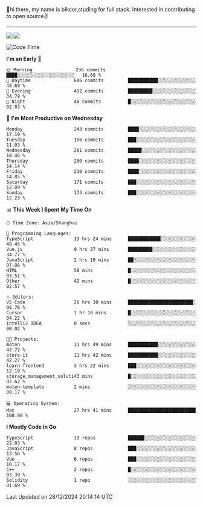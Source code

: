 👋hi there, my name is blkcor,studing for full stack.
Interested in contributing to open source✌️

<hr/>

![](https://github-readme-stats.vercel.app/api?username=blkcor)
<a href="https://github.com/blkcor/github-readme-stats">
    <img align="left" src="https://github-readme-stats.vercel.app/api/top-langs/?username=blkcor&hide=jupyter%20notebook,shaderlab,tex,c%23&langs_count=9" />
</a>


<!--START_SECTION:waka-->
![Code Time](http://img.shields.io/badge/Code%20Time-1%2C541%20hrs%2029%20mins-blue)

**I'm an Early 🐤** 

```text
🌞 Morning                236 commits         ████░░░░░░░░░░░░░░░░░░░░░   16.69 % 
🌆 Daytime                646 commits         ███████████░░░░░░░░░░░░░░   45.69 % 
🌃 Evening                492 commits         █████████░░░░░░░░░░░░░░░░   34.79 % 
🌙 Night                  40 commits          █░░░░░░░░░░░░░░░░░░░░░░░░   02.83 % 
```
📅 **I'm Most Productive on Wednesday** 

```text
Monday                   243 commits         ████░░░░░░░░░░░░░░░░░░░░░   17.19 % 
Tuesday                  156 commits         ███░░░░░░░░░░░░░░░░░░░░░░   11.03 % 
Wednesday                261 commits         █████░░░░░░░░░░░░░░░░░░░░   18.46 % 
Thursday                 200 commits         ████░░░░░░░░░░░░░░░░░░░░░   14.14 % 
Friday                   210 commits         ████░░░░░░░░░░░░░░░░░░░░░   14.85 % 
Saturday                 171 commits         ███░░░░░░░░░░░░░░░░░░░░░░   12.09 % 
Sunday                   173 commits         ███░░░░░░░░░░░░░░░░░░░░░░   12.23 % 
```


📊 **This Week I Spent My Time On** 

```text
🕑︎ Time Zone: Asia/Shanghai

💬 Programming Languages: 
TypeScript               13 hrs 24 mins      ████████████░░░░░░░░░░░░░   48.45 % 
Vue.js                   9 hrs 37 mins       █████████░░░░░░░░░░░░░░░░   34.77 % 
JavaScript               2 hrs 10 mins       ██░░░░░░░░░░░░░░░░░░░░░░░   07.86 % 
HTML                     58 mins             █░░░░░░░░░░░░░░░░░░░░░░░░   03.51 % 
Other                    42 mins             █░░░░░░░░░░░░░░░░░░░░░░░░   02.57 % 

🔥 Editors: 
VS Code                  26 hrs 30 mins      ████████████████████████░   95.76 % 
Cursor                   1 hr 10 mins        █░░░░░░░░░░░░░░░░░░░░░░░░   04.22 % 
IntelliJ IDEA            0 secs              ░░░░░░░░░░░░░░░░░░░░░░░░░   00.02 % 

🐱‍💻 Projects: 
moten                    11 hrs 49 mins      ███████████░░░░░░░░░░░░░░   42.72 % 
store-it                 11 hrs 42 mins      ███████████░░░░░░░░░░░░░░   42.27 % 
learn-frontend           3 hrs 22 mins       ███░░░░░░░░░░░░░░░░░░░░░░   12.19 % 
storage_management_soluti43 mins             █░░░░░░░░░░░░░░░░░░░░░░░░   02.62 % 
moten-template           2 mins              ░░░░░░░░░░░░░░░░░░░░░░░░░   00.17 % 

💻 Operating System: 
Mac                      27 hrs 41 mins      █████████████████████████   100.00 % 
```

**I Mostly Code in Go** 

```text
TypeScript               13 repos            ██████░░░░░░░░░░░░░░░░░░░   22.03 % 
JavaScript               8 repos             ███░░░░░░░░░░░░░░░░░░░░░░   13.56 % 
Vue                      6 repos             ███░░░░░░░░░░░░░░░░░░░░░░   10.17 % 
C++                      2 repos             █░░░░░░░░░░░░░░░░░░░░░░░░   03.39 % 
Solidity                 1 repo              ░░░░░░░░░░░░░░░░░░░░░░░░░   01.69 % 
```




 Last Updated on 28/12/2024 20:14:14 UTC
<!--END_SECTION:waka-->


